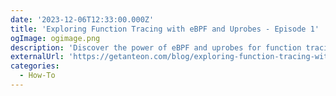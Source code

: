 ```yaml
---
date: '2023-12-06T12:33:00.000Z'
title: 'Exploring Function Tracing with eBPF and Uprobes - Episode 1'
ogImage: ogimage.png
description: 'Discover the power of eBPF and uprobes for function tracing in application performance monitoring with our practical guide.'
externalUrl: 'https://getanteon.com/blog/exploring-function-tracing-with-ebpf-and-uprobes/'
categories:
  - How-To
---
```

